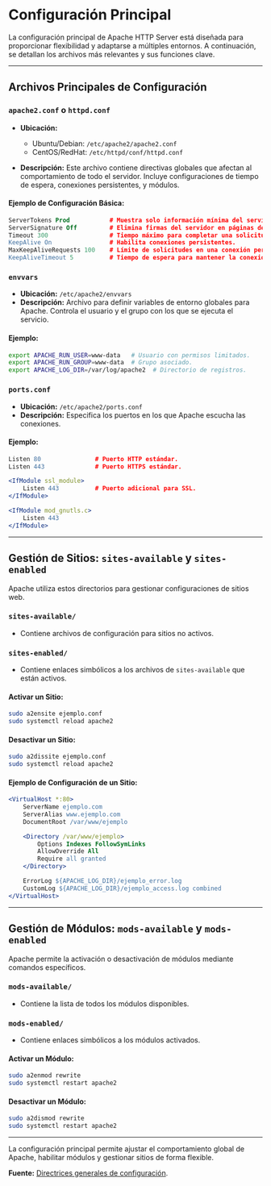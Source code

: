 # Configuración Principal

La configuración principal de Apache HTTP Server está diseñada para proporcionar flexibilidad y adaptarse a múltiples entornos. A continuación, se detallan los archivos más relevantes y sus funciones clave.

---

## Archivos Principales de Configuración

### `apache2.conf` o `httpd.conf`

- **Ubicación:**
  - Ubuntu/Debian: `/etc/apache2/apache2.conf`
  - CentOS/RedHat: `/etc/httpd/conf/httpd.conf`

- **Descripción:** Este archivo contiene directivas globales que afectan al comportamiento de todo el servidor. Incluye configuraciones de tiempo de espera, conexiones persistentes, y módulos.

#### Ejemplo de Configuración Básica:

```apache
ServerTokens Prod           # Muestra solo información mínima del servidor.
ServerSignature Off         # Elimina firmas del servidor en páginas de error.
Timeout 300                 # Tiempo máximo para completar una solicitud.
KeepAlive On                # Habilita conexiones persistentes.
MaxKeepAliveRequests 100    # Límite de solicitudes en una conexión persistente.
KeepAliveTimeout 5          # Tiempo de espera para mantener la conexión.
```

### `envvars`

- **Ubicación:** `/etc/apache2/envvars`
- **Descripción:** Archivo para definir variables de entorno globales para Apache. Controla el usuario y el grupo con los que se ejecuta el servicio.

#### Ejemplo:

```bash
export APACHE_RUN_USER=www-data   # Usuario con permisos limitados.
export APACHE_RUN_GROUP=www-data  # Grupo asociado.
export APACHE_LOG_DIR=/var/log/apache2  # Directorio de registros.
```

### `ports.conf`

- **Ubicación:** `/etc/apache2/ports.conf`
- **Descripción:** Especifica los puertos en los que Apache escucha las conexiones.

#### Ejemplo:

```apache
Listen 80               # Puerto HTTP estándar.
Listen 443              # Puerto HTTPS estándar.

<IfModule ssl_module>
    Listen 443          # Puerto adicional para SSL.
</IfModule>

<IfModule mod_gnutls.c>
    Listen 443
</IfModule>
```

---

## Gestión de Sitios: `sites-available` y `sites-enabled`

Apache utiliza estos directorios para gestionar configuraciones de sitios web.

### `sites-available/`
- Contiene archivos de configuración para sitios no activos.

### `sites-enabled/`
- Contiene enlaces simbólicos a los archivos de `sites-available` que están activos.

#### Activar un Sitio:

```bash
sudo a2ensite ejemplo.conf
sudo systemctl reload apache2
```

#### Desactivar un Sitio:

```bash
sudo a2dissite ejemplo.conf
sudo systemctl reload apache2
```

#### Ejemplo de Configuración de un Sitio:

```apache
<VirtualHost *:80>
    ServerName ejemplo.com
    ServerAlias www.ejemplo.com
    DocumentRoot /var/www/ejemplo

    <Directory /var/www/ejemplo>
        Options Indexes FollowSymLinks
        AllowOverride All
        Require all granted
    </Directory>

    ErrorLog ${APACHE_LOG_DIR}/ejemplo_error.log
    CustomLog ${APACHE_LOG_DIR}/ejemplo_access.log combined
</VirtualHost>
```

---

## Gestión de Módulos: `mods-available` y `mods-enabled`

Apache permite la activación o desactivación de módulos mediante comandos específicos.

### `mods-available/`
- Contiene la lista de todos los módulos disponibles.

### `mods-enabled/`
- Contiene enlaces simbólicos a los módulos activados.

#### Activar un Módulo:

```bash
sudo a2enmod rewrite
sudo systemctl restart apache2
```

#### Desactivar un Módulo:

```bash
sudo a2dismod rewrite
sudo systemctl restart apache2
```

---

La configuración principal permite ajustar el comportamiento global de Apache, habilitar módulos y gestionar sitios de forma flexible.

**Fuente:** [Directrices generales de configuración](https://httpd.apache.org/docs/current/mod/core.html).
